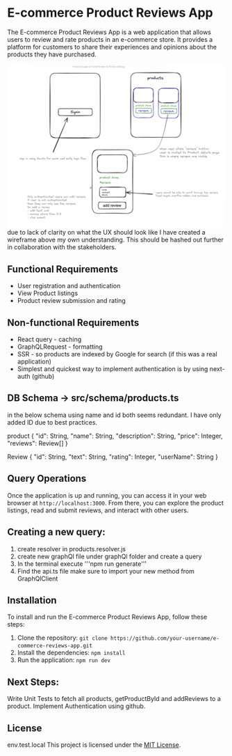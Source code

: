 # E-commerce Product Reviews App

The E-commerce Product Reviews App is a web application that allows users to review and rate products in an e-commerce store. It provides a platform for customers to share their experiences and opinions about the products they have purchased.

![wireframe](./assets/wireframe.png)
due to lack of clarity on what the UX should look like I have created a wireframe above my own understanding. This should be hashed out further in collaboration with the stakeholders.

## Functional Requirements

- User registration and authentication
- View Product listings
- Product review submission and rating

## Non-functional Requirements
- React query - caching
- GraphQLRequest - formatting
- SSR - so products are indexed by Google for search (if this was a real application)
- Simplest and quickest way to implement authentication is by using next-auth (github)

## DB Schema -> src/schema/products.ts
in the below schema using name and id both seems redundant. I have only added ID due to best practices.

product {
    "id": String, 
    "name": String,
    "description": String,
    "price": Integer,
    "reviews": Review[]
}

Review {
    "id": String,
    "text": String,
    "rating": Integer,
    "userName": String
}

## Query Operations

Once the application is up and running, you can access it in your web browser at `http://localhost:3000`. From there, you can explore the product listings, read and submit reviews, and interact with other users.

## Creating a new query:
1. create resolver in products.resolver.js
2. create new graphQl file under graphQl folder and create a query
3. In the terminal execute '''npm run generate'''
4. Find the api.ts file make sure to import your new method from GraphQlClient

## Installation

To install and run the E-commerce Product Reviews App, follow these steps:

1. Clone the repository: `git clone https://github.com/your-username/e-commerce-reviews-app.git`
2. Install the dependencies: `npm install`
3. Run the application: `npm run dev`

## Next Steps:
Write Unit Tests to fetch all products, getProductById and addReviews to a product.
Implement Authentication using github.

## License
env.test.local
This project is licensed under the [MIT License](./LICENSE).